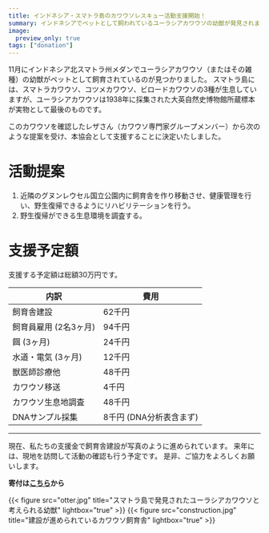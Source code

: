 ```yaml
---
title: インドネシア・スマトラ島のカワウソレスキュー活動支援開始！
summary: インドネシアでペットとして飼われているユーラシアカワウソの幼獣が発見されました。本協会はこの幼獣の保護のため、支援を募ります。皆様のご協力をよろしくおねがいいたします。
image:
  preview_only: true
tags: ["donation"]
---
```

11月にインドネシア北スマトラ州メダンでユーラシアカワウソ（またはその雑種）の幼獣がペットとして飼育されているのが見つかりました。
スマトラ島には、スマトラカワウソ、コツメカワウソ、ビロードカワウソの3種が生息していますが、ユーラシアカワウソは1938年に採集された大英自然史博物館所蔵標本が実物として最後のものです。

このカワウソを確認したレザさん（カワウソ専門家グループメンバー）から次のような提案を受け、本協会として支援することに決定いたしました。

# 活動提案

1. 近隣のグヌンレウセル国立公園内に飼育舎を作り移動させ、健康管理を行い、野生復帰できるようにリハビリテーションを行う。
2. 野生復帰ができる生息環境を調査する。

# 支援予定額
支援する予定額は総額30万円です。

| 内訳                  | 費用   |
| --------------------- | ------ |
| 飼育舎建設            | 62千円 |
| 飼育員雇用 (2名3ヶ月) | 94千円 |
| 餌 (3ヶ月)            | 24千円 |
| 水道・電気 (3ヶ月)    | 12千円 |
| 獣医師診療他          | 48千円 |
| カワウソ移送          |  4千円 |
| カワウソ生息地調査    | 48千円 |
| DNAサンプル採集       |  8千円 (DNA分析表含まず) |

---

現在、私たちの支援金で飼育舎建設が写真のように進められています。
来年には、現地を訪問して活動の確認も行う予定です。
是非、ご協力をよろしくお願いします。

**寄付は[こちら](/donation/)から**

{{< figure src="otter.jpg" title="スマトラ島で発見されたユーラシアカワウソと考えられる幼獣" lightbox="true" >}}
{{< figure src="construction.jpg" title="建設が進められているカワウソ飼育舎" lightbox="true" >}}

